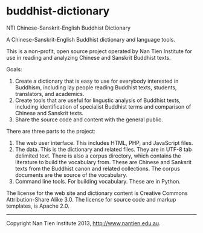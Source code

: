 buddhist-dictionary
===============================================================================
NTI Chinese-Sanskrit-English Buddhist Dictionary

A Chinese-Sanskrit-English Buddhist dictionary and language tools.

This is a non-profit, open source project operated by Nan Tien Institute for use 
in reading and analyzing Chinese and Sanskrit Buddhist texts.

Goals:  
1. Create a dictionary that is easy to use for everybody interested in Buddhism, 
   including lay people reading Buddhist texts, students, translators, and academics.  
2. Create tools that are useful for lingustic analysis of Buddhist texts, including 
   identification of specialist Buddhist terms and comparison of Chinese and Sanskrit texts.  
3. Share the source code and content with the general public.

There are three parts to the project:  
1. The web user interface. This includes HTML, PHP, and JavaScript files.  
2. The data. This is the dictionary and related files. They are in UTF-8 tab delimited text.
   There is also a corpus directory, which contains the literature to build the vocabulary
   from. These are Chinese and Sanksrit texts from the Buddhist canon and related 
   collections. The corpus documents are the source of the vocabulary.  
 3. Command line tools. For building vocabulary. These are in Python.  

The license for the web site and dictionary content is Creative Commons 
Attribution-Share Alike 3.0. The license for source code and markup templates, 
is Apache 2.0.

-------------------------------------------------------------------------------
Copyright Nan Tien Institute 2013, http://www.nantien.edu.au.
